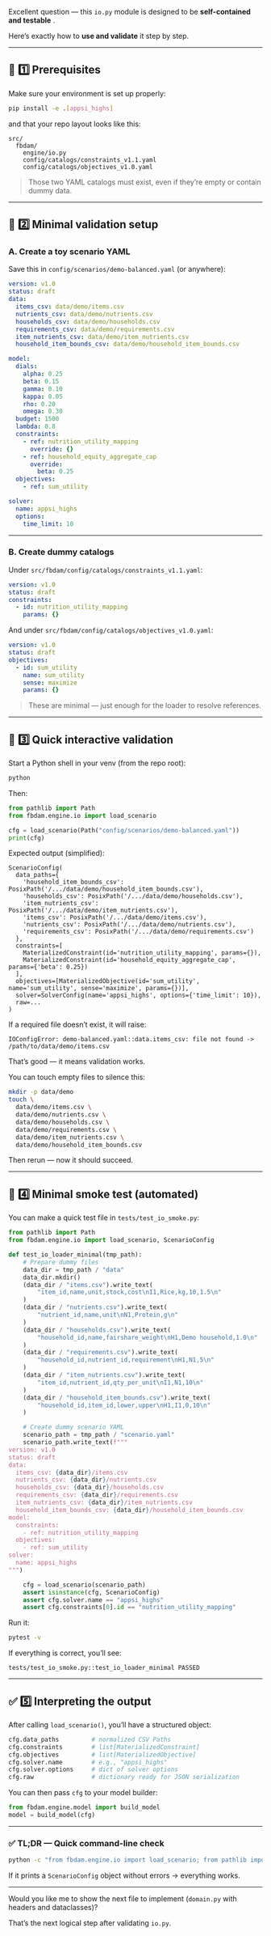 Excellent question — this `io.py` module is designed to be  **self-contained and testable** .

Here’s exactly how to **use and validate** it step by step.

---

## 🧩 1️⃣ Prerequisites

Make sure your environment is set up properly:

```bash
pip install -e .[appsi_highs]
```

and that your repo layout looks like this:

```
src/
  fbdam/
    engine/io.py
    config/catalogs/constraints_v1.1.yaml
    config/catalogs/objectives_v1.0.yaml
```

> Those two YAML catalogs must exist, even if they’re empty or contain dummy data.

---

## 🧪 2️⃣ Minimal validation setup

### A. Create a **toy scenario YAML**

Save this in `config/scenarios/demo-balanced.yaml` (or anywhere):

```yaml
version: v1.0
status: draft
data:
  items_csv: data/demo/items.csv
  nutrients_csv: data/demo/nutrients.csv
  households_csv: data/demo/households.csv
  requirements_csv: data/demo/requirements.csv
  item_nutrients_csv: data/demo/item_nutrients.csv
  household_item_bounds_csv: data/demo/household_item_bounds.csv

model:
  dials:
    alpha: 0.25
    beta: 0.15
    gamma: 0.10
    kappa: 0.05
    rho: 0.20
    omega: 0.30
  budget: 1500
  lambda: 0.8
  constraints:
    - ref: nutrition_utility_mapping
      override: {}
    - ref: household_equity_aggregate_cap
      override:
        beta: 0.25
  objectives:
    - ref: sum_utility

solver:
  name: appsi_highs
  options:
    time_limit: 10
```

---

### B. Create **dummy catalogs**

Under `src/fbdam/config/catalogs/constraints_v1.1.yaml`:

```yaml
version: v1.0
status: draft
constraints:
  - id: nutrition_utility_mapping
    params: {}
```

And under `src/fbdam/config/catalogs/objectives_v1.0.yaml`:

```yaml
version: v1.0
status: draft
objectives:
  - id: sum_utility
    name: sum_utility
    sense: maximize
    params: {}
```

> These are minimal — just enough for the loader to resolve references.

---

## 🧰 3️⃣ Quick interactive validation

Start a Python shell in your venv (from the repo root):

```bash
python
```

Then:

```python
from pathlib import Path
from fbdam.engine.io import load_scenario

cfg = load_scenario(Path("config/scenarios/demo-balanced.yaml"))
print(cfg)
```

Expected output (simplified):

```
ScenarioConfig(
  data_paths={
    'household_item_bounds_csv': PosixPath('/.../data/demo/household_item_bounds.csv'),
    'households_csv': PosixPath('/.../data/demo/households.csv'),
    'item_nutrients_csv': PosixPath('/.../data/demo/item_nutrients.csv'),
    'items_csv': PosixPath('/.../data/demo/items.csv'),
    'nutrients_csv': PosixPath('/.../data/demo/nutrients.csv'),
    'requirements_csv': PosixPath('/.../data/demo/requirements.csv')
  },
  constraints=[
    MaterializedConstraint(id='nutrition_utility_mapping', params={}),
    MaterializedConstraint(id='household_equity_aggregate_cap', params={'beta': 0.25})
  ],
  objectives=[MaterializedObjective(id='sum_utility', name='sum_utility', sense='maximize', params={})],
  solver=SolverConfig(name='appsi_highs', options={'time_limit': 10}),
  raw=...
)
```

If a required file doesn’t exist, it will raise:

```
IOConfigError: demo-balanced.yaml::data.items_csv: file not found -> /path/to/data/demo/items.csv
```

That’s good — it means validation works.

You can touch empty files to silence this:

```bash
mkdir -p data/demo
touch \
  data/demo/items.csv \
  data/demo/nutrients.csv \
  data/demo/households.csv \
  data/demo/requirements.csv \
  data/demo/item_nutrients.csv \
  data/demo/household_item_bounds.csv
```

Then rerun — now it should succeed.

---

## 🧾 4️⃣ Minimal smoke test (automated)

You can make a quick test file in `tests/test_io_smoke.py`:

```python
from pathlib import Path
from fbdam.engine.io import load_scenario, ScenarioConfig

def test_io_loader_minimal(tmp_path):
    # Prepare dummy files
    data_dir = tmp_path / "data"
    data_dir.mkdir()
    (data_dir / "items.csv").write_text(
        "item_id,name,unit,stock,cost\nI1,Rice,kg,10,1.5\n"
    )
    (data_dir / "nutrients.csv").write_text(
        "nutrient_id,name,unit\nN1,Protein,g\n"
    )
    (data_dir / "households.csv").write_text(
        "household_id,name,fairshare_weight\nH1,Demo household,1.0\n"
    )
    (data_dir / "requirements.csv").write_text(
        "household_id,nutrient_id,requirement\nH1,N1,5\n"
    )
    (data_dir / "item_nutrients.csv").write_text(
        "item_id,nutrient_id,qty_per_unit\nI1,N1,10\n"
    )
    (data_dir / "household_item_bounds.csv").write_text(
        "household_id,item_id,lower,upper\nH1,I1,0,10\n"
    )

    # Create dummy scenario YAML
    scenario_path = tmp_path / "scenario.yaml"
    scenario_path.write_text(f"""
version: v1.0
status: draft
data:
  items_csv: {data_dir}/items.csv
  nutrients_csv: {data_dir}/nutrients.csv
  households_csv: {data_dir}/households.csv
  requirements_csv: {data_dir}/requirements.csv
  item_nutrients_csv: {data_dir}/item_nutrients.csv
  household_item_bounds_csv: {data_dir}/household_item_bounds.csv
model:
  constraints:
    - ref: nutrition_utility_mapping
  objectives:
    - ref: sum_utility
solver:
  name: appsi_highs
""")

    cfg = load_scenario(scenario_path)
    assert isinstance(cfg, ScenarioConfig)
    assert cfg.solver.name == "appsi_highs"
    assert cfg.constraints[0].id == "nutrition_utility_mapping"
```

Run it:

```bash
pytest -v
```

If everything is correct, you’ll see:

```
tests/test_io_smoke.py::test_io_loader_minimal PASSED
```

---

## ✅ 5️⃣ Interpreting the output

After calling `load_scenario()`, you’ll have a structured object:

```python
cfg.data_paths         # normalized CSV Paths
cfg.constraints        # list[MaterializedConstraint]
cfg.objectives         # list[MaterializedObjective]
cfg.solver.name        # e.g., "appsi_highs"
cfg.solver.options     # dict of solver options
cfg.raw                # dictionary ready for JSON serialization
```

You can then pass `cfg` to your model builder:

```python
from fbdam.engine.model import build_model
model = build_model(cfg)
```

---

### ✅ TL;DR — Quick command-line check

```bash
python -c "from fbdam.engine.io import load_scenario; from pathlib import Path; print(load_scenario(Path('config/scenarios/demo-balanced.yaml')))"
```

If it prints a `ScenarioConfig` object without errors → everything works.

---

Would you like me to show the next file to implement (`domain.py` with headers and dataclasses)?

That’s the next logical step after validating `io.py`.
